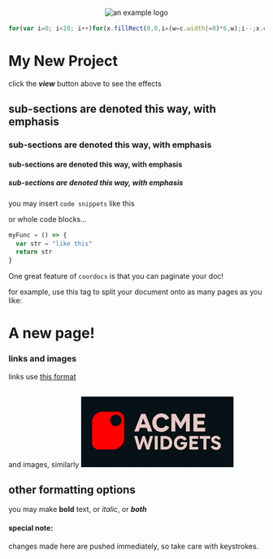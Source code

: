 <center>
    
![an example logo](https://srmcgann.github.io/sandbox/example.jpg)

</center>



```js
for(var i=0; i<10; i++)for(x.fillRect(0,0,i=(w=c.width|=0)*6,w);i--;x.clearRect((M.atan2(X,Z)/1.57/2+1)*960,(q=M.acos(Y/d)/1.57)*535,s+(1-q)**2*s*9,s))s=1/(d=(M=Math).hypot(X=i/535%2-1,Y=i**.9%2-1,Z=1-(i**3.1+t/4)%2));for(x.fillRect(0,0,i=(w=c.width|=0)*6,w);i--;x.clearRect((M.atan2(X,Z)/1.57/2+1)*960,(q=M.acos(Y/d)/1.57)*535,s+(1-q)**2*s*9,s))s=1/(d=(M=Math).hypot(X=i/535%2-1,Y=i**.9%2-1,Z=1-(i**3.1+t/4)%2));for(x.fillRect(0,0,i=(w=c.width|=0)*6,w);i--;x.clearRect((M.atan2(X,Z)/1.57/2+1)*960,(q=M.acos(Y/d)/1.57)*535,s+(1-q)**2*s*9,s))s=1/(d=(M=Math).hypot(X=i/535%2-1,Y=i**.9%2-1,Z=1-(i**3.1+t/4)%2));for(x.fillRect(0,0,i=(w=c.width|=0)*6,w);i--;x.clearRect((M.atan2(X,Z)/1.57/2+1)*960,(q=M.acos(Y/d)/1.57)*535,s+(1-q)**2*s*9,s))s=1/(d=(M=Math).hypot(X=i/535%2-1,Y=i**.9%2-1,Z=1-(i**3.1+t/4)%2));for(x.fillRect(0,0,i=(w=c.width|=0)*6,w);i--;x.clearRect((M.atan2(X,Z)/1.57/2+1)*960,(q=M.acos(Y/d)/1.57)*535,s+(1-q)**2*s*9,s))s=1/(d=(M=Math).hypot(X=i/535%2-1,Y=i**.9%2-1,Z=1-(i**3.1+t/4)%2));for(x.fillRect(0,0,i=(w=c.width|=0)*6,w);i--;x.clearRect((M.atan2(X,Z)/1.57/2+1)*960,(q=M.acos(Y/d)/1.57)*535,s+(1-q)**2*s*9,s))s=1/(d=(M=Math).hypot(X=i/535%2-1,Y=i**.9%2-1,Z=1-(i**3.1+t/4)%2));for(x.fillRect(0,0,i=(w=c.width|=0)*6,w);i--;x.clearRect((M.atan2(X,Z)/1.57/2+1)*960,(q=M.acos(Y/d)/1.57)*535,s+(1-q)**2*s*9,s))s=1/(d=(M=Math).hypot(X=i/535%2-1,Y=i**.9%2-1,Z=1-(i**3.1+t/4)%2));
```


# My New Project
    
click the ***view*** button above to see the effects


## sub-sections are denoted this way, with emphasis
### sub-sections are denoted this way, with emphasis
#### sub-sections are denoted this way, with emphasis
##### sub-sections are denoted this way, with emphasis


you may insert ``code snippets`` like this

or whole code blocks...

```js
myFunc = () => {
  var str = "like this"
  return str
}
```

One great feature of ``coordocs`` is that you can paginate your doc!

for example, use this tag to split your document
onto as many pages as you like:

<pagebreak/>

# A new page!

### links and images

links use [this format](https://github.com)<br><br>

and images, similarly
![an example logo](example.jpg)

## other formatting options
you may make **bold** text, or *italic*, or ***both***

#### special note:
changes made here are pushed immediately, so take care with keystrokes.


